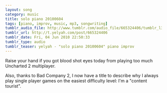 ```yaml
---
layout: song
category: music
title: solo piano 20100604
tags: [piano, improv, music, mp3, songwriting]
tumblr_audio_file: http://www.tumblr.com/audio_file/665324406/tumblr_l3iw09GDin1qzo4ep
tumblr_url: http://t.yelyah.com/post/665324406
tumblr_date: Fri, 04 Jun 2010 22:50:33
tumblr_type: audio
tumblr_teaser: yelyah - "solo piano 20100604" piano improv
---
```

Raise your hand if you got blood shot eyes today from playing too much Uncharted 2 multiplayer.

Also, thanks to Bad Company 2, I now have a title to describe why I always play single player games on the easiest difficulty level: I'm a "content tourist".
